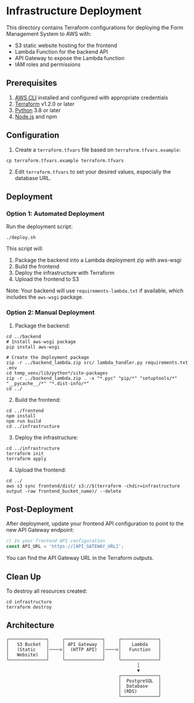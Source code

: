 # Infrastructure Deployment

This directory contains Terraform configurations for deploying the Form Management System to AWS with:
- S3 static website hosting for the frontend
- Lambda Function for the backend API
- API Gateway to expose the Lambda function
- IAM roles and permissions

## Prerequisites

1. [AWS CLI](https://aws.amazon.com/cli/) installed and configured with appropriate credentials
2. [Terraform](https://www.terraform.io/downloads.html) v1.2.0 or later
3. [Python](https://www.python.org/downloads/) 3.8 or later
4. [Node.js](https://nodejs.org/) and npm

## Configuration

1. Create a `terraform.tfvars` file based on `terraform.tfvars.example`:

```
cp terraform.tfvars.example terraform.tfvars
```

2. Edit `terraform.tfvars` to set your desired values, especially the database URL.

## Deployment

### Option 1: Automated Deployment

Run the deployment script:

```
./deploy.sh
```

This script will:
1. Package the backend into a Lambda deployment zip with aws-wsgi
2. Build the frontend
3. Deploy the infrastructure with Terraform
4. Upload the frontend to S3

Note: Your backend will use `requirements-lambda.txt` if available, which includes the `aws-wsgi` package.

### Option 2: Manual Deployment

1. Package the backend:

```
cd ../backend
# Install aws-wsgi package
pip install aws-wsgi

# Create the deployment package
zip -r ../backend_lambda.zip src/ lambda_handler.py requirements.txt .env
cd temp_venv/lib/python*/site-packages
zip -r ../backend_lambda.zip . -x "*.pyc" "pip/*" "setuptools/*" "__pycache__/*" "*.dist-info/*"
cd ../
```

2. Build the frontend:

```
cd ../frontend
npm install
npm run build
cd ../infrastructure
```

3. Deploy the infrastructure:

```
cd ../infrastructure
terraform init
terraform apply
```

4. Upload the frontend:

```
cd ../
aws s3 sync frontend/dist/ s3://$(terraform -chdir=infrastructure output -raw frontend_bucket_name)/ --delete
```

## Post-Deployment

After deployment, update your frontend API configuration to point to the new API Gateway endpoint:

```javascript
// In your frontend API configuration
const API_URL = 'https://[API_GATEWAY_URL]';
```

You can find the API Gateway URL in the Terraform outputs.

## Clean Up

To destroy all resources created:

```
cd infrastructure
terraform destroy
```

## Architecture

```
┌──────────────┐     ┌──────────────┐     ┌──────────────┐
│   S3 Bucket  │     │ API Gateway  │     │    Lambda    │
│   (Static    │────>│  (HTTP API)  │────>│   Function   │
│   Website)   │     │              │     │              │
└──────────────┘     └──────────────┘     └──────────────┘
                                                 │
                                                 ▼
                                          ┌──────────────┐
                                          │  PostgreSQL  │
                                          │  Database    │
                                          │ (RDS)        │
                                          └──────────────┘
```
